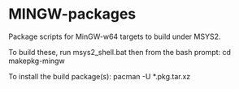 MINGW-packages
==============

Package scripts for MinGW-w64 targets to build under MSYS2.

To build these, run msys2_shell.bat then from the bash prompt:
cd <package-name>
    makepkg-mingw

To install the build package(s):
    pacman -U <package-name>*.pkg.tar.xz
